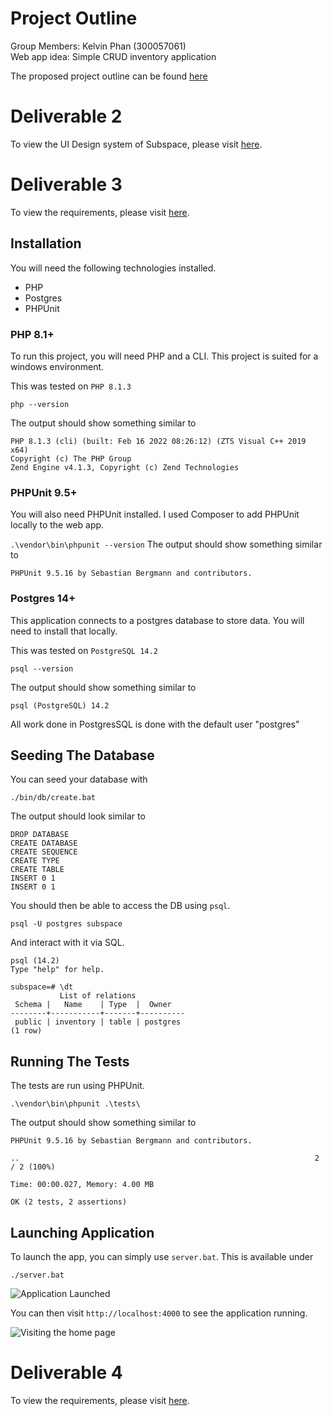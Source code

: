 # Project Outline

Group Members: Kelvin Phan (300057061)<br>
Web app idea: Simple CRUD inventory application

The proposed project outline can be found [here](docs/ProjectDescription.md)

# Deliverable 2

To view the UI Design system of Subspace, please visit [here](docs/UIDesignSystem.md).

# Deliverable 3

To view the requirements, please visit [here](docs/Deliverable3.md).

## Installation

You will need the following technologies installed.

* PHP
* Postgres
* PHPUnit

### PHP 8.1+

To run this project, you will need PHP and a CLI.
This project is suited for a windows environment.

This was tested on `PHP 8.1.3`

```
php --version
```

The output should show something similar to

```
PHP 8.1.3 (cli) (built: Feb 16 2022 08:26:12) (ZTS Visual C++ 2019 x64)
Copyright (c) The PHP Group
Zend Engine v4.1.3, Copyright (c) Zend Technologies
```
### PHPUnit 9.5+
You will also need PHPUnit installed. I used Composer to add PHPUnit locally to the web app.

```.\vendor\bin\phpunit --version```
The output should show something similar to

```PHPUnit 9.5.16 by Sebastian Bergmann and contributors.```

### Postgres 14+

This application connects to a postgres database to store data.
You will need to install that locally.

This was tested on `PostgreSQL 14.2`

```
psql --version
```

The output should show something similar to

```
psql (PostgreSQL) 14.2
```

All work done in PostgresSQL is done with the default user "postgres"

## Seeding The Database

You can seed your database with

```
./bin/db/create.bat
```

The output should look similar to

```
DROP DATABASE
CREATE DATABASE
CREATE SEQUENCE
CREATE TYPE
CREATE TABLE
INSERT 0 1
INSERT 0 1
```

You should then be able to access the DB using `psql`.

```
psql -U postgres subspace
```

And interact with it via SQL.

```
psql (14.2)
Type "help" for help.

subspace=# \dt
           List of relations
 Schema |   Name    | Type  |  Owner
--------+-----------+-------+----------
 public | inventory | table | postgres
(1 row)
```
## Running The Tests
The tests are run using PHPUnit.

```.\vendor\bin\phpunit .\tests\```

The output should show something similar to

```
PHPUnit 9.5.16 by Sebastian Bergmann and contributors.

..                                                                  2 / 2 (100%)

Time: 00:00.027, Memory: 4.00 MB

OK (2 tests, 2 assertions)
```


## Launching Application

To launch the app, you can simply use `server.bat`.
This is available under

```
./server.bat
```

![Application Launched](/images/app_launched.png)

You can then visit `http://localhost:4000` to see the application running.

![Visiting the home page](/images/app_running.PNG)

# Deliverable 4
To view the requirements, please visit [here](docs/Deliverable4.md).

